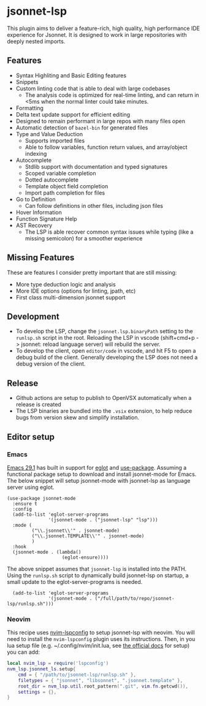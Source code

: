 # jsonnet-lsp

This plugin aims to deliver a feature-rich, high quality, high performance IDE experience for Jsonnet. It is designed to work in large repositories with deeply nested imports.

## Features
* Syntax Highliting and Basic Editing features
* Snippets
* Custom linting code that is able to deal with large codebases
    * The analysis code is optimized for real-time linting, and can return in <5ms when the normal linter could take minutes.
* Formatting
* Delta text update support for efficient editing
* Designed to remain performant in large repos with many files open
* Automatic detection of `bazel-bin` for generated files
* Type and Value Deduction
    * Supports imported files
    * Able to follow variables, function return values, and array/object indexing
* Autocomplete
    * Stdlib support with documentation and typed signatures
    * Scoped variable completion
    * Dotted autocomplete
    * Template object field completion
    * Import path completion for files
* Go to Definition
    * Can follow definitions in other files, including json files
* Hover Information
* Function Signature Help
* AST Recovery
    * The LSP is able recover common syntax issues while typing (like a missing semicolon) for a smoother experience

## Missing Features
These are features I consider pretty important that are still missing:
* More type deduction logic and analysis
* More IDE options (options for linting, jpath, etc)
* First class multi-dimension jsonnet support

## Development

* To develop the LSP, change the `jsonnet.lsp.binaryPath` setting to the `runlsp.sh` script in the root. Reloading the LSP in vscode (shift+cmd+p -> jsonnet: reload language server) will rebuild the server.
* To develop the client, open `editor/code` in vscode, and hit F5 to open a debug build of the client. Generally developing the LSP does not need a debug version of the client.

## Release

* Github actions are setup to publish to OpenVSX automatically when a release is created
* The LSP binaries are bundled into the `.vsix` extension, to help reduce bugs from version skew and simplify installation.

## Editor setup

### Emacs

[Emacs 29.1](https://www.masteringemacs.org/article/whats-new-in-emacs-29-1) has built in support for [eglot](https://github.com/joaotavora/eglot) and [use-package](https://www.gnu.org/software/emacs/manual/html_node/use-package/index.html). Assuming a functional package setup to download and install jsonnet-mode for Emacs. The below snippet will setup jsonnet-mode with jsonnet-lsp as language server using eglot.

    (use-package jsonnet-mode
      :ensure t
      :config
      (add-to-list 'eglot-server-programs
                   '(jsonnet-mode . ("jsonnet-lsp" "lsp")))
      :mode (
             ("\\.jsonnet\\'" . jsonnet-mode)
             ("\\.jsonnet.TEMPLATE\\'" . jsonnet-mode)
             )
      :hook
      (jsonnet-mode . (lambda()
                        (eglot-ensure))))

The above snippet assumes that `jsonnet-lsp` is installed into the PATH. Using the `runlsp.sh` script to dynamically build jsonnet-lsp on startup, a small update to the eglot-server-programs is needed.

      (add-to-list 'eglot-server-programs
                   '(jsonnet-mode . ("/full/path/to/repo/jsonnet-lsp/runlsp.sh")))

### Neovim
This recipe uses [nvim-lspconfig](https://github.com/neovim/nvim-lspconfig) to setup jsonnet-lsp with neovim.
You will need to install the `nvim-lspconfig` plugin uses its instructions. Then, in you lua setup file (e.g. ~/.config/nvim/init.lua, see [the official docs](https://neovim.io/doc/user/lua-guide.html) for setup) you can add:
```lua
local nvim_lsp = require('lspconfig')
nvm_lsp.jsonnet_ls.setup{
    cmd = { "/path/to/jsonnet-lsp/runlsp.sh" },
    filetypes = { "jsonnet", "libsonnet", ".jsonnet.template" },
    root_dir = nvm_lsp.util.root_pattern(".git", vim.fn.getcwd()),
    settings = {},
}
```
